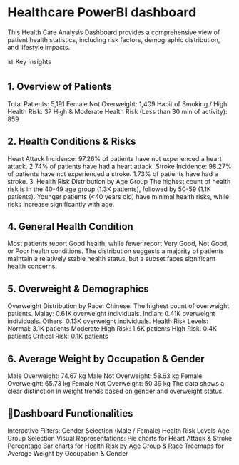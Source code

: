 # Healthcare PowerBI dashboard
This Health Care Analysis Dashboard provides a comprehensive view of patient health statistics, including risk factors, demographic distribution, and lifestyle impacts.

📊 Key Insights
## 1. Overview of Patients
Total Patients: 5,191
Female Not Overweight: 1,409
Habit of Smoking / High Health Risk: 37
High & Moderate Health Risk (Less than 30 min of activity): 859
## 2. Health Conditions & Risks
Heart Attack Incidence:
97.26% of patients have not experienced a heart attack.
2.74% of patients have had a heart attack.
Stroke Incidence:
98.27% of patients have not experienced a stroke.
1.73% of patients have had a stroke.
3. Health Risk Distribution by Age Group
The highest count of health risk is in the 40-49 age group (1.3K patients), followed by 50-59 (1.1K patients).
Younger patients (<40 years old) have minimal health risks, while risks increase significantly with age.
## 4. General Health Condition
Most patients report Good health, while fewer report Very Good, Not Good, or Poor health conditions.
The distribution suggests a majority of patients maintain a relatively stable health status, but a subset faces significant health concerns.
## 5. Overweight & Demographics
Overweight Distribution by Race:
Chinese: The highest count of overweight patients.
Malay: 0.61K overweight individuals.
Indian: 0.41K overweight individuals.
Others: 0.13K overweight individuals.
Health Risk Levels:
Normal: 3.1K patients
Moderate High Risk: 1.6K patients
High Risk: 0.4K patients
Critical Risk: 0.1K patients
## 6. Average Weight by Occupation & Gender
Male Overweight: 74.67 kg
Male Not Overweight: 58.63 kg
Female Overweight: 65.73 kg
Female Not Overweight: 50.39 kg
The data shows a clear distinction in weight trends based on gender and overweight status. </n>
## 🔹Dashboard Functionalities
Interactive Filters:
Gender Selection (Male / Female)
Health Risk Levels
Age Group Selection
Visual Representations:
Pie charts for Heart Attack & Stroke Percentage
Bar charts for Health Risk by Age Group & Race
Treemaps for Average Weight by Occupation & Gender
